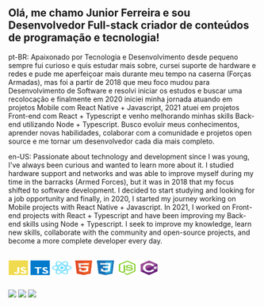 ## Olá, me chamo Junior Ferreira e sou Desenvolvedor Full-stack criador de conteúdos de programação e tecnologia!

pt-BR: Apaixonado por Tecnologia e Desenvolvimento desde pequeno sempre fui curioso e quis estudar mais sobre, cursei suporte de hardware e redes e pude me aperfeiçoar mais durante meu tempo na caserna (Forças Armadas), mas foi a partir de  2018 que meu foco mudou para Desenvolvimento de Software e resolvi iniciar os estudos e buscar uma recolocação e finalmente em 2020 iniciei minha jornada atuando em projetos Mobile com React Native + Javascript, 2021 atuei em projetos Front-end com React + Typescript  e venho melhorando minhas skills Back-end utilizando Node + Typescript. Busco evoluir meus conhecimentos, aprender novas habilidades, colaborar com a comunidade e projetos open source e me tornar um desenvolvedor cada dia mais completo.



en-US: Passionate about technology and development since I was young, I've always been curious and wanted to learn more about it. I studied hardware support and networks and was able to improve myself during my time in the barracks (Armed Forces), but it was in 2018 that my focus shifted to software development. I decided to start studying and looking for a job opportunity and finally, in 2020, I started my journey working on Mobile projects with React Native + Javascript. In 2021, I worked on Front-end projects with React + Typescript and have been improving my Back-end skills using Node + Typescript. I seek to improve my knowledge, learn new skills, collaborate with the community and open-source projects, and become a more complete developer every day.



<div style="display: inline_block"><br>
  <img align="center" alt="Js" height="30" width="40" src="https://raw.githubusercontent.com/devicons/devicon/master/icons/javascript/javascript-plain.svg">
  <img align="center" alt="Ts" height="30" width="40" src="https://raw.githubusercontent.com/devicons/devicon/master/icons/typescript/typescript-plain.svg">
  <img align="center" alt="React" height="30" width="40" src="https://raw.githubusercontent.com/devicons/devicon/master/icons/react/react-original.svg">
  <img align="center" alt="HTML" height="30" width="40" src="https://raw.githubusercontent.com/devicons/devicon/master/icons/html5/html5-original.svg">
  <img align="center" alt="CSS" height="30" width="40" src="https://raw.githubusercontent.com/devicons/devicon/master/icons/css3/css3-original.svg">
  <img align="center" alt="CSS" height="30" width="40" src="https://raw.githubusercontent.com/devicons/devicon/master/icons/nodejs/nodejs-original.svg">
  <img align="center" alt="Rafa-Csharp" height="30" width="40" src="https://raw.githubusercontent.com/devicons/devicon/master/icons/csharp/csharp-original.svg">
  </div>
  
  ##
 
<div> 
  <a href="https://www.youtube.com/channel/UCeJD8gJRoNW_2__3E_vizvQ" target="_blank"><img src="https://img.shields.io/badge/YouTube-FF0000?style=for-the-badge&logo=youtube&logoColor=white" target="_blank"></a>
  <a href="https://www.instagram.com/dvlp.jr" target="_blank"><img src="https://img.shields.io/badge/-Instagram-%23E4405F?style=for-the-badge&logo=instagram&logoColor=white" target="_blank"></a> 	
  <a href="https://www.linkedin.com/in/joseilton-junior" target="_blank"><img src="https://img.shields.io/badge/-LinkedIn-%230077B5?style=for-the-badge&logo=linkedin&logoColor=white" target="_blank"></a> 
  
</div>

